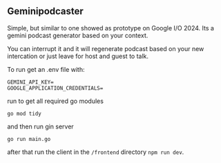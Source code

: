## Geminipodcaster

Simple, but similar to one showed as prototype on Google I/O 2024.
Its a gemini podcast generator based on your context.

You can interrupt it and it will regenerate podcast based on your new intercation or just leave for host and guest to talk.


To run get an .env file with:
```
GEMINI_API_KEY=
GOOGLE_APPLICATION_CREDENTIALS=
```

run to get all required go modules
```
go mod tidy
```
and then run gin server 
```
go run main.go
```

after that run the client in the ```/frontend``` directory ```npm run dev```.
